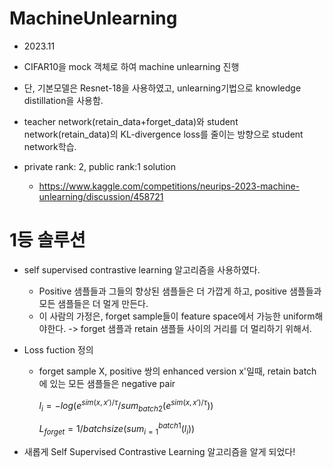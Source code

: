 # MachineUnlearning
- 2023.11
- CIFAR10을 mock 객체로 하여 machine unlearning 진행
- 단, 기본모델은 Resnet-18을 사용하였고, unlearning기법으로 knowledge distillation을 사용함.
- teacher network(retain_data+forget_data)와 student network(retain_data)의 KL-divergence loss를 줄이는 방향으로 student network학습.


- private rank: 2, public rank:1  solution
  - https://www.kaggle.com/competitions/neurips-2023-machine-unlearning/discussion/458721
# 1등 솔루션
- self supervised contrastive learning 알고리즘을 사용하였다.
  - Positive 샘플들과 그들의 향상된 샘플들은 더 가깝게 하고, positive 샘플들과 모든 샘플들은 더 멀게 만든다.
  - 이 사람의 가정은, forget sample들이 feature space에서 가능한 uniform해야한다. -> forget 샘플과 retain 샘플들 사이의 거리를 더 멀리하기 위해서.
- Loss fuction 정의
  - forget sample X, positive 쌍의 enhanced version x'일때, retain batch에 있는 모든 샘플들은 negative pair
    
    $l_i = -log (e^{sim(x,x')/\tau}/sum_{batch2}(e^{sim(x,x')/\tau}))$

    $L_{forget}=1/batchsize (sum_{i=1}^{batch1}(l_i))$

- 새롭게 Self Supervised Contrastive Learning 알고리즘을 알게 되었다!
